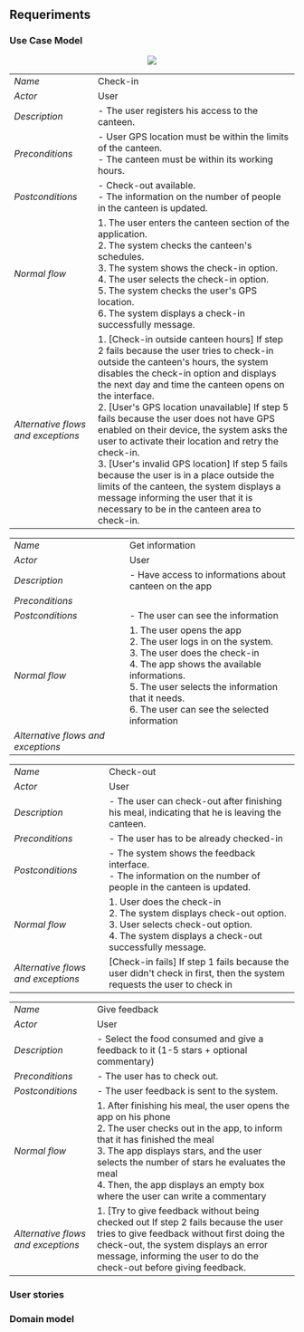 
## Requeriments 

### Use Case Model

 <p align="center" justify="center">
  <img src="https://github.com/LEIC-ES-2021-22/2LEIC03T3/blob/main/images/useCaseView.png"/>
</p>

|||
| --- | --- |
| *Name* | Check-in |
| *Actor* |  User | 
| *Description* | - The user registers his access to the canteen. |
| *Preconditions* | - User GPS location must be within the limits of the canteen. <br> - The canteen must be within its working hours. |
| *Postconditions* | - Check-out available. <br> - The information on the number of people in the canteen is updated. |
| *Normal flow* | 1. The user enters the canteen section of the application. <br> 2. The system checks the canteen's schedules. <br> 3. The system shows the check-in option. <br> 4. The user selects the check-in option. <br> 5. The system checks the user's GPS location. <br> 6. The system displays a check-in successfully message. |
| *Alternative flows and exceptions* | 1. [Check-in outside canteen hours] If step 2 fails because the user tries to check-in outside the canteen's hours, the system disables the check-in option and displays the next day and time the canteen opens on the interface. <br> 2. [User's GPS location unavailable] If step 5 fails because the user does not have GPS enabled on their device, the system asks the user to activate their location and retry the check-in. <br> 3. [User's invalid GPS location] If step 5 fails because the user is in a place outside the limits of the canteen, the system displays a message informing the user that it is necessary to be in the canteen area to check-in. |


|||
| --- | --- |
| *Name* | Get information |
| *Actor* |  User | 
| *Description* | - Have access to informations about canteen on the app |
| *Preconditions* |  |
| *Postconditions* | - The user can see the information |
| *Normal flow* | 1.	The user opens the app <br> 2.	The user logs in on the system. <br> 3. The user does the check-in <br> 4.	The app shows the available informations. <br> 5.	The user selects the information that it needs. <br> 6.	The user can see the selected information |
| *Alternative flows and exceptions* |  |


|||
| --- | --- |
| *Name* | Check-out  |
| *Actor* |  User | 
| *Description* | - The user can check-out after finishing his meal, indicating that he is leaving the canteen. |
| *Preconditions* | - The user has to be already checked-in  |
| *Postconditions* | - The system shows the feedback interface. <br> - The information on the number of people in the canteen is updated.  |
| *Normal flow* | 1. User does the check-in <br> 2. The system displays check-out option. <br> 3. User selects check-out option. <br> 4. The system displays a check-out successfully message. |
| *Alternative flows and exceptions* | [Check-in fails] If step 1 fails because the user didn't check in first, then the system requests the user to check in|


|||
| --- | --- |
| *Name* | Give feedback |
| *Actor* |  User | 
| *Description* | - Select the food consumed and give a feedback to it (1-5 stars + optional commentary) |
| *Preconditions* | - The user has to check out. |
| *Postconditions* | -  The user feedback is sent to the system. |
| *Normal flow* | 1.	After finishing his meal, the user opens the app on his phone <br> 2. The user checks out in the app, to inform that it has finished the meal <br> 3.	The app displays stars, and the user selects the number of stars he evaluates the meal <br> 4. Then, the app displays an empty box where the user can write a commentary<br> |
| *Alternative flows and exceptions* | 1. [Try to give feedback without being checked out If step 2 fails because the user tries to give feedback without first doing the check-out, the system displays an error message, informing the user to do the check-out before giving feedback. <br> |
 
 
    
### User stories


### Domain model
